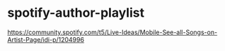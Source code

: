 # spotify-author-playlist
https://community.spotify.com/t5/Live-Ideas/Mobile-See-all-Songs-on-Artist-Page/idi-p/1204996
